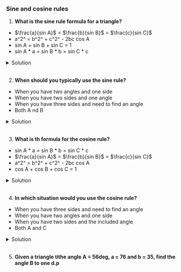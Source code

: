 ### Sine and cosine rules

1. **What is the sine rule formula for a triangle?**

- $\frac{a}{sin A}$ = $\frac{b}{sin B}$ = $\frac{c}{sin C}$
- a^2^ = b^2^ + c^2^ - 2bc cos A
- sin A + sin B + sin C = 1
- sin A \* a = sin B \* b = sin C \* c

<details>
  <summary>Solution</summary>

$\frac{a}{sin A}$ = $\frac{b}{sin B}$ = $\frac{c}{sin C}$

</details>

<br>

2. **When should you typically use the sine rule?**

- When you have two angles and one side
- When you have two sides and one angle
- When you have three sides and need to find an angle
- Both A nd B

<details>
  <summary>Solution</summary>

Both A and B

</details>

<br>

3. **What is th formula for the cosine rule?**

- sin A \* a = sin B \* b = sin C \* c
- $\frac{a}{sin A}$ = $\frac{b}{sin B}$ = $\frac{c}{sin C}$
- a^2^ = b^2^ + c^2^ - 2bc cos A
- cos A + cos B + cos C = 1

<details>
  <summary>Solution</summary>

a^2^ = b^2^ + c^2^ - 2bc cos A

</details>

<br>

4. **In which situation would you use the cosine rule?**

- When you have three sides and need to find an angle
- When you have two angles and one side
- When you have two sides and the included angle
- Both A and C

<details>
  <summary>Solution</summary>

Both A and C

</details>

<br>

5. **Given a triangle tithe angle A = 56deg, a = 76 and b = 35, find the angle B to one d.p**
